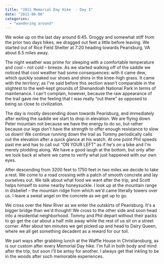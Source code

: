 ```yaml
---
title: "2011 Memorial Day Hike  - Day 3"
date: "2011-06-06"
categories: 
  - "wandering around"
---
```

We woke up on the last day around 6:45. Groggy and somewhat stiff from the prior two days hikes, we dragged out feet a little before leaving. We started out of Rice Field Shelter at 7:20 heading towards Pearisburg, VA about 6.5 miles away. 

The night weather was prime for sleeping with a comfortable temperature and cool – not cold – breeze. As we started walking off of the saddle we noticed that cool weather had some consequences: with it came dew, which quickly soaked our shoes and shins in the knee-high grass. It came with the territory; as I've said before this section wasn't comparable in the slightest to the well-kept grounds of Shenandoah National Park in terms of maintenance. I can't complain, however, because the raw appearance of the trail gave me the feeling that I was really “out there” as opposed to being so close to civilization.

The day is mostly descending down towards Pearisburg, and immediately after exiting the saddle we start to drop in elevation. We are flying down Peter mountain not because we have the energy to do so, but rather because our legs don't have the strength to offer enough resistance to slow us down! We continue running down the trail as Tommy periodically calls out the elevation after a quick glance at his watch. At one point Phil speeds past me and has to call out “ON YOUR LEFT” as if he's on a bike and I'm merely plodding along. We have a good laugh at the bottom, but only after we look back at where we came to verify what just happened with our own eyes. 

After descending from 3200 feet to 1750 feet in two miles we decide to take a rest. We come to a road crossing with a patch of smooth concrete and lay ourselves out. We talk about what food we want after the trip, and Scott helps himself to some nearby honeysuckle. I look up at the mountain range in disbelief – the mountain ridge from which we'd came literally towers over us. I leave a sweat angel on the concrete as we get up to go. 

We cross over the New River as we enter the outskirts of Pearisburg. It's a bigger bridge than we'd thought! We cross to the other side and soon head into a residential neighborhood. Tommy and Phil depart without their packs to go get the car about a half mile away while the rest of us sit on a street corner. After about ten minutes we get picked up and head to Dairy Queen, where we all get something decadent as a reward for our toil.

We part ways after grabbing lunch at the Waffle House in Christiansburg, as is our custom after every Memorial Day hike. I'm full in both body and mind after the trip, but soon I'll be antsy for another. I always get that inkling to be in the woods after such memorable experiences.  


